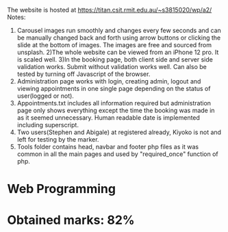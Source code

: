 The website is hosted at https://titan.csit.rmit.edu.au/~s3815020/wp/a2/ 
Notes:
1) Carousel images run smoothly and changes every few seconds and can be manually changed back and forth using arrow buttons or clicking the slide at the bottom of images. The images are free and sourced from unsplash.
2)The whole website can be viewed from an iPhone 12 pro. It is scaled well.
3)In the booking page, both client side and server side validation works. Submit without validation works well. Can also be tested by turning off Javascript of the browser.
4) Administration page works with login, creating admin, logout and viewing appointments in one single page depending on the status of user(logged or not).
5) Appointments.txt includes all information required but administration page only shows everything except the time the booking was made in as it seemed unnecessary. Human readable date is implemented including superscript.
6) Two users(Stephen and Abigale) at registered already, Kiyoko is not and left for testing by the marker.
7) Tools folder contains head, navbar and footer php files as it was common in all the main pages and used by "required_once" function of php.

# Web Programming
# Obtained marks: 82%
